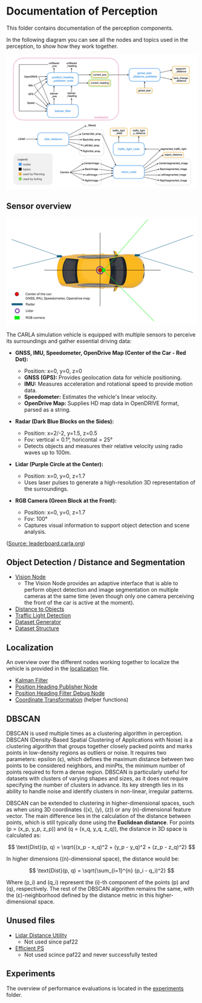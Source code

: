 # Documentation of Perception

This folder contains documentation of the perception components.

In the following diagram you can see all the nodes and topics used in the perception, to show how they work together.

![Perception Overview](../../doc/assets/perception/perception_overview.png)

## Sensor overview

![Perception Overview](../../doc/assets/perception/carla_sensor_overview.png)

The CARLA simulation vehicle is equipped with multiple sensors to perceive its surroundings and gather essential driving data:

- **GNSS, IMU, Speedometer, OpenDrive Map (Center of the Car - Red Dot):**
  - Position: x=0, y=0, z=0
  - **GNSS (GPS):** Provides geolocation data for vehicle positioning.
  - **IMU:** Measures acceleration and rotational speed to provide motion data.
  - **Speedometer:** Estimates the vehicle's linear velocity.
  - **OpenDrive Map:** Supplies HD map data in OpenDRIVE format, parsed as a string.

- **Radar (Dark Blue Blocks on the Sides):**
  - Position: x=2/-2, y=1.5, z=0.5
  - Fov: vertical = 0.1°, horicontal = 25°
  - Detects objects and measures their relative velocity using radio waves up to 100m.

- **Lidar (Purple Circle at the Center):**
  - Position: x=0, y=0, z=1.7
  - Uses laser pulses to generate a high-resolution 3D representation of the surroundings.

- **RGB Camera (Green Block at the Front):**
  - Position: x=0, y=0, z=1.7
  - Fov: 100°
  - Captures visual information to support object detection and scene analysis.

([Source: leaderboard.carla.org](https://leaderboard.carla.org/get_started_v2_0/?utm_source=chatgpt.com))

## Object Detection / Distance and Segmentation

- [Vision Node](./vision_node.md)
  - The Vision Node provides an adaptive interface that is able to perform object detection and image segmentation on multiple cameras at the same time
  (even though only one camera perceiving the front of the car is active at the moment).
- [Distance to Objects](./distance_to_objects.md)
- [Traffic Light Detection](./traffic_light_detection.md)
- [Dataset Generator](./dataset_generator.md)
- [Dataset Structure](./dataset_structure.md)

## Localization

An overview over the different nodes working together to localize the vehicle is provided in the [localization](./localization.md) file.

- [Kalman Filter](./kalman_filter.md)
- [Position Heading Publisher Node](./position_heading_publisher_node.md)
- [Position Heading Filter Debug Node](./position_heading_filter_debug_node.md)
- [Coordinate Transformation](./coordinate_transformation.md) (helper functions)

## DBSCAN

DBSCAN is used multiple times as a clustering algorithm in perception. DBSCAN (Density-Based Spatial Clustering of Applications with Noise) is a clustering algorithm that groups together closely packed points and marks points in low-density regions as outliers or noise. It requires two parameters: epsilon (ε), which defines the maximum distance between two points to be considered neighbors, and minPts, the minimum number of points required to form a dense region. DBSCAN is particularly useful for datasets with clusters of varying shapes and sizes, as it does not require specifying the number of clusters in advance. Its key strength lies in its ability to handle noise and identify clusters in non-linear, irregular patterns.

DBSCAN can be extended to clustering in higher-dimensional spaces, such as when using 3D coordinates (\(x\), \(y\), \(z\)) or any \(n\)-dimensional feature vector. The main difference lies in the calculation of the distance between points, which is still typically done using the **Euclidean distance**. For points \(p = (x_p, y_p, z_p)\) and \(q = (x_q, y_q, z_q)\), the distance in 3D space is calculated as:

$$
\text{Dist}(p, q) = \sqrt{(x_p - x_q)^2 + (y_p - y_q)^2 + (z_p - z_q)^2}
$$

In higher dimensions (\(n\)-dimensional space), the distance would be:

$$
\text{Dist}(p, q) = \sqrt{\sum_{i=1}^{n} (p_i - q_i)^2}
$$

Where \(p_i\) and \(q_i\) represent the \(i\)-th component of the points \(p\) and \(q\), respectively. The rest of the DBSCAN algorithm remains the same, with the (ε)-neighborhood defined by the distance metric in this higher-dimensional space.

## Unused files

- [Lidar Distance Utility](./lidar_distance_utility.md)
  - Not used since paf22
- [Efficient PS](./efficientps.md)
  - Not used scince paf22 and never successfully tested

## Experiments

The overview of performance evaluations is located in the [experiments](./experiments/README.md) folder.
